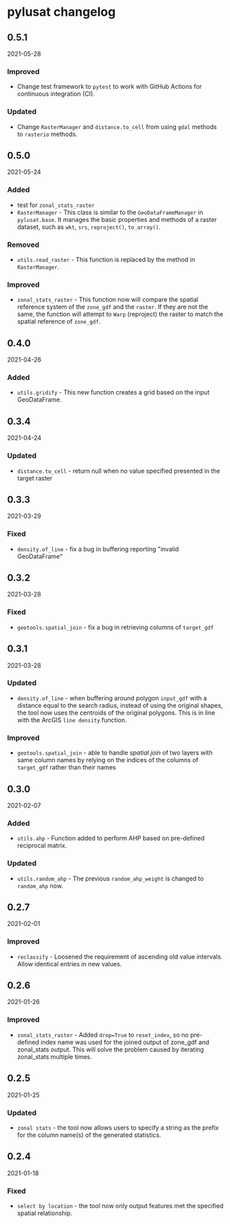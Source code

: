 # pylusat changelog

## 0.5.1

2021-05-28

### Improved

- Change test framework to `pytest` to work with GitHub Actions for continuous
  integration (CI).

### Updated

- Change `RasterManager` and `distance.to_cell` from using `gdal` methods to
  `rasterio` methods.

## 0.5.0

2021-05-24

### Added

- test for `zonal_stats_raster`
- `RasterManager` - This class is similar to the `GeoDataFrameManager` in
  `pylusat.base`. It manages the basic properties and methods of a raster
  dataset, such as `wkt`, `srs`, `reproject()`, `to_array()`.
  
### Removed

- `utils.read_raster` - This function is replaced by the method in
  `RasterManager`.

### Improved

- `zonal_stats_raster` - This function now will compare the spatial reference
  system of the `zone_gdf` and the `raster`. If they are not the same, the
  function will attempt to `Warp` (reproject) the raster to match the spatial
  reference of `zone_gdf`. 

## 0.4.0

2021-04-26

### Added

- `utils.gridify` - This new function creates a grid based on the input
  GeoDataFrame.

## 0.3.4

2021-04-24

### Updated

- `distance.to_cell` - return null when no value specified presented in the
  target raster

## 0.3.3

2021-03-29

### Fixed

- `density.of_line` - fix a bug in buffering reporting "invalid GeoDataFrame"

## 0.3.2

2021-03-28

### Fixed

- `geotools.spatial_join` - fix a bug in retrieving columns of `target_gdf`

## 0.3.1

2021-03-28

### Updated

- `density.of_line` - when buffering around polygon `input_gdf` with a distance
  equal to the search radius, instead of using the original shapes, the tool
  now uses the centroids of the original polygons. This is in line with the
  ArcGIS `line density` function.
  
### Improved

- `geotools.spatial_join` - able to handle _spatial join_ of two layers with
  same column names by relying on the indices of the columns of `target_gdf`
  rather than their names

## 0.3.0

2021-02-07

### Added

- `utils.ahp` - Function added to perform AHP based on pre-defined reciprocal
  matrix.
  
### Updated

- `utils.random_ahp` - The previous `random_ahp_weight` is changed to
  `random_ahp` now. 

## 0.2.7

2021-02-01

### Improved

- `reclassify` - Loosened the requirement of ascending old value intervals. 
  Allow identical entries in new values. 

## 0.2.6

2021-01-26

### Improved

- `zonal_stats_raster` - Added `drop=True` to `reset_index`, so no pre-defined
  index name was used for the joined output of zone_gdf and zonal_stats output. 
  This will solve the problem caused by iterating zonal_stats multiple times. 

## 0.2.5

2021-01-25

### Updated

- `zonal stats` - the tool now allows users to specify a string as the prefix
  for the column name(s) of the generated statistics.

## 0.2.4

2021-01-18

### Fixed

- `select by location` - the tool now only output features met the specified
  spatial relationship.